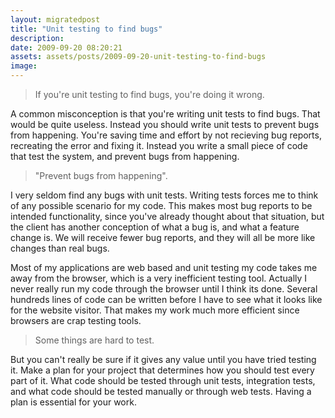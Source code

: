 ```yaml
---
layout: migratedpost
title: "Unit testing to find bugs"
description:
date: 2009-09-20 08:20:21
assets: assets/posts/2009-09-20-unit-testing-to-find-bugs
image: 
---
```


<blockquote>If you're unit testing to find bugs, you're doing it wrong.</blockquote>
A common misconception is that you're writing unit tests to find bugs. That would be quite useless. Instead you should write unit tests to prevent bugs from happening. You're saving time and effort by not recieving bug reports, recreating the error and fixing it. Instead you write a small piece of code that test the system, and prevent bugs from happening.
<blockquote>"Prevent bugs from happening".</blockquote>
I very seldom find any bugs with unit tests. Writing tests forces me to think of any possible scenario for my code. This makes most bug reports to be intended functionality, since you've already thought about that situation, but the client has another conception of what a bug is, and what a feature change is. We will receive fewer bug reports, and they will all be more like changes than real bugs.

Most of my applications are web based and unit testing my code takes me away from the browser, which is a very inefficient testing tool. Actually I never really run my code through the browser until I think its done. Several hundreds lines of code can be written before I have to see what it looks like for the website visitor. That makes my work much more efficient since browsers are crap testing tools.
<blockquote>Some things are hard to test.</blockquote>
But you can't really be sure if it gives any value until you have tried testing it. Make a plan for your project that determines how you should test every part of it. What code should be tested through unit tests, integration tests, and what code should be tested manually or through web tests. Having a plan is essential for your work.

